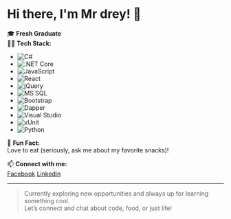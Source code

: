 # Hi there, I'm Mr drey! 👋

🎓 **Fresh Graduate**  
🧑‍💻 **Tech Stack:**  
- ![C#](https://img.shields.io/badge/-C%23-239120?style=flat&logo=csharp&logoColor=white)
- ![.NET Core](https://img.shields.io/badge/-.NET%20Core-512BD4?style=flat&logo=.net&logoColor=white)
- ![JavaScript](https://img.shields.io/badge/-JavaScript-F7DF1E?style=flat&logo=javascript&logoColor=black)
- ![React](https://img.shields.io/badge/-React-61DAFB?style=flat&logo=react&logoColor=black)
- ![jQuery](https://img.shields.io/badge/-jQuery-0769AD?style=flat&logo=jquery&logoColor=white)
- ![MS SQL](https://img.shields.io/badge/-Microsoft%20SQL%20Server-CC2927?style=flat&logo=microsoftsqlserver&logoColor=white)
- ![Bootstrap](https://img.shields.io/badge/-Bootstrap-563D7C?style=flat&logo=bootstrap&logoColor=white)
- ![Dapper](https://img.shields.io/badge/-Dapper-4B8BBE?style=flat&logoColor=white)
- ![Visual Studio](https://img.shields.io/badge/-Visual%20Studio-5C2D91?style=flat&logo=visualstudio&logoColor=white)
- ![xUnit](https://img.shields.io/badge/-xUnit-5C2D91?style=flat&logo=xunit&logoColor=white)
- ![Python](https://img.shields.io/badge/-Python-3776AB?style=flat&logo=python&logoColor=white)

🍔 **Fun Fact:**  
Love to eat (seriously, ask me about my favorite snacks)!

📫 **Connect with me:**  
[Facebook](https://www.facebook.com/dreyyyy12uwu)
[Linkedin](https://www.linkedin.com/in/brizuelaandre)

---

> Currently exploring new opportunities and always up for learning something cool.  
> Let’s connect and chat about code, food, or just life!

<!--
**Mrdrey/Mrdrey** is a ✨ special ✨ repository because its `README.md` (this file) appears on your GitHub profile.
-->
